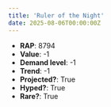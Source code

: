 ```yaml
---
title: 'Ruler of the Night'
date: 2025-08-06T00:00:00Z
---
```

- **RAP**: 8794
- **Value**: -1
- **Demand level**: -1
- **Trend**: -1
- **Projected?**: True
- **Hyped?**: True
- **Rare?**: True
